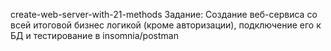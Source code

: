 create-web-server-with-21-methods
Задание: Создание веб-сервиса со всей итоговой бизнес логикой (кроме авторизации), подключение его к БД и тестирование в insomnia/postman
